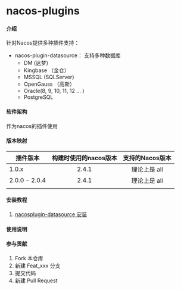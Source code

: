 # nacos-plugins

#### 介绍
针对Nacos提供多种插件支持：
+ nacos-plugin-datasource： 支持多种数据库
  + DM (达梦)
  + Kingbase （金仓）
  + MSSQL (SQLServer)
  + OpenGauss （高斯）
  + Oracle(8, 9, 10, 11, 12 ... )
  + PostgreSQL

#### 软件架构
作为nacos的插件使用

#### 版本映射

| 插件版本      | 构建时使用的nacos版本 | 支持的Nacos版本 |
| ------------- | :-------------------: | :-------------: |
| 1.0.x         |         2.4.1         |  理论上是 all   |
| 2.0.0 - 2.0.4 |         2.4.1         |  理论上是 all   |
|               |                       |                 |




#### 安装教程
1. [nacosplugin-datasource 安装](./nacosplugin-datasource/installation.MD)

#### 使用说明


#### 参与贡献

1.  Fork 本仓库
2.  新建 Feat_xxx 分支
3.  提交代码
4.  新建 Pull Request
